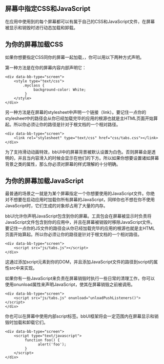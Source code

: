 屏幕中指定CSS和JavaScript
-

在应用中使用到的每个屏幕都可以有属于自己的CSS和JavaScript文件，在屏幕被显示和销毁时进行动态加载和卸载。

为你的屏幕加载CSS
-

如果你想要指定CSS同你的屏幕一起加载，，你可以用以下两种方式声明。

第一种方法是在你的屏幕内容内部声明它：

    <div data-bb-type="screen">
        <style type="text/css">
            .myclass {
                 background-color: White;
             }
        </style>
    </div>

另一种方法是在屏幕的stylesheet中声明一个链接（link）。要记住一点你的stylesheet中的路径会从你已经加载完毕的应用的根源也就是主HTML页面开始算起。所以你必须让你的路径是针对于根文档的一个相对路径。

    <div data-bb-type="screen">
        <link rel="stylesheet" type="text/css" href="css/tabs.css"></link>
    </div>
    
为了支持滑动动画特效，bbUI中的屏幕背景被默认设置为白色。否则屏幕会是透明的，并且当内容滑入的时候会显示在他们的下方。所以如果你想要设置诸如屏幕背景之类的属性，那么你必须对屏幕的样式理解的十分明确。

为你的屏幕加载JavaScript
-

最普通的场景之一就是为某个屏幕指定一个你想要使用的JavaScript文件。你绝对不想要在启动应用时加载你所有屏幕的JavaScript，同样你也不想在你不使用JavaScript时，它们生成的对象却占用了大量的内存。

bbUI允许你声明JavaScript包含到你的屏幕。工具包会在屏幕被显示时负责将JavaScript文件包含到你的应用中，并且在屏幕被销毁时移除JavaScript文件。要记住一点你的JS文件的路径会从你已经加载完毕的应用的根源也就是主HTML页面开始算起。所以你必须让你的路径是针对于根文档的一个相对路径。

    <div data-bb-type="screen">
        <script src="js/tabs.js"></script>
    </div>
    
这通过添加script元素到你的DOM，并且添加JavaScript文件的路径到script的属性src中来实现。

如果你有一些JavaScript来负责在屏幕销毁时执行一些日常的清理工作，你可以使用onunload属性来声明JavaScript，使其在屏幕销毁之前被调用。

    <div data-bb-type="screen">
        <script src="js/tabs.js" onunload="unloadPushListeners()"></script>
    </div>

你也可以在屏幕中使用内部script标签。bbUI框架将会一定范围内在屏幕显示和销毁时加载和卸载它们。

    <div data-bb-type="screen">
        <script type="text/javascript">
             function foo() {
                   alert('foo');
             }  
        </script>
    </div>
